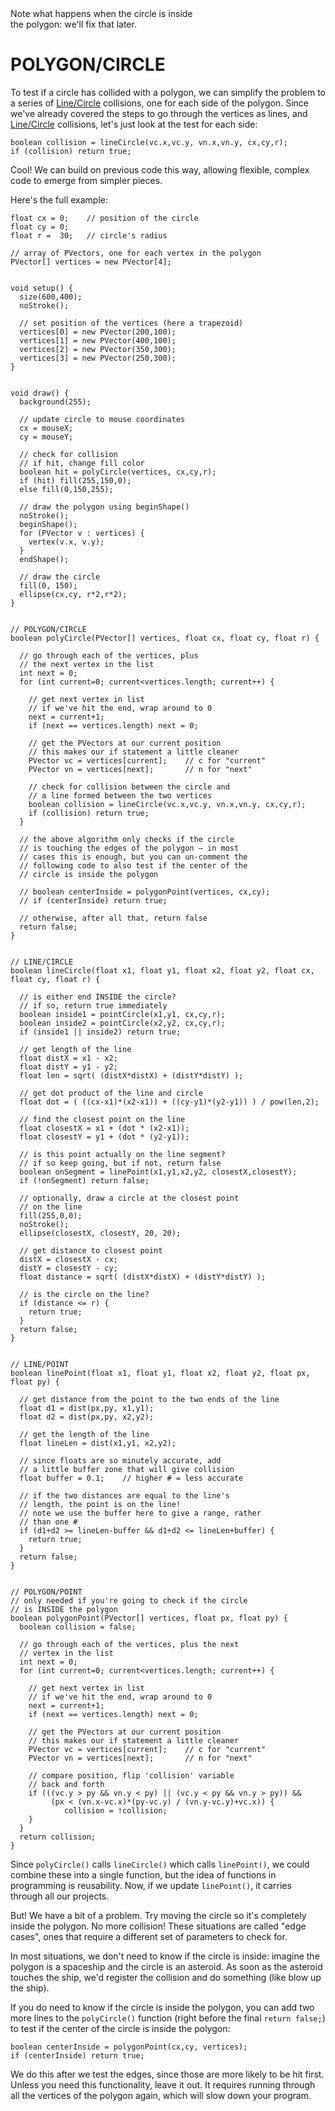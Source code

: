 <figcaption>Note what happens when the circle is inside<br>the polygon: we'll fix that later.</figcaption>

# POLYGON/CIRCLE  
To test if a circle has collided with a polygon, we can simplify the problem to a series of [Line/Circle](line-circle.php) collisions, one for each side of the polygon. Since we've already covered the steps to go through the vertices as lines, and [Line/Circle](line-circle.php) collisions, let's just look at the test for each side:

    boolean collision = lineCircle(vc.x,vc.y, vn.x,vn.y, cx,cy,r);
    if (collision) return true;

Cool! We can build on previous code this way, allowing flexible, complex code to emerge from simpler pieces.

Here's the full example:

	float cx = 0;    // position of the circle
	float cy = 0;
	float r =  30;   // circle's radius

	// array of PVectors, one for each vertex in the polygon
	PVector[] vertices = new PVector[4];


	void setup() {
	  size(600,400);
	  noStroke();
	  
	  // set position of the vertices (here a trapezoid)
	  vertices[0] = new PVector(200,100);
	  vertices[1] = new PVector(400,100);
	  vertices[2] = new PVector(350,300);
	  vertices[3] = new PVector(250,300);
	}


	void draw() {
	  background(255);
	  
	  // update circle to mouse coordinates
	  cx = mouseX;
	  cy = mouseY;
	  
	  // check for collision
	  // if hit, change fill color
	  boolean hit = polyCircle(vertices, cx,cy,r);
	  if (hit) fill(255,150,0);
	  else fill(0,150,255);
	  
	  // draw the polygon using beginShape()
	  noStroke();
	  beginShape();
	  for (PVector v : vertices) {
	    vertex(v.x, v.y);
	  }
	  endShape();
	  
	  // draw the circle
	  fill(0, 150);
	  ellipse(cx,cy, r*2,r*2);
	}


	// POLYGON/CIRCLE
	boolean polyCircle(PVector[] vertices, float cx, float cy, float r) {
	  
	  // go through each of the vertices, plus 
	  // the next vertex in the list
	  int next = 0;
	  for (int current=0; current<vertices.length; current++) {
	    
	    // get next vertex in list
	    // if we've hit the end, wrap around to 0
	    next = current+1;
	    if (next == vertices.length) next = 0;
	    
	    // get the PVectors at our current position
	    // this makes our if statement a little cleaner
	    PVector vc = vertices[current];    // c for "current"
	    PVector vn = vertices[next];       // n for "next"
	    
	    // check for collision between the circle and
	    // a line formed between the two vertices
	    boolean collision = lineCircle(vc.x,vc.y, vn.x,vn.y, cx,cy,r);
	    if (collision) return true;
	  }
	  
	  // the above algorithm only checks if the circle
	  // is touching the edges of the polygon – in most 
	  // cases this is enough, but you can un-comment the
	  // following code to also test if the center of the
	  // circle is inside the polygon
	  
	  // boolean centerInside = polygonPoint(vertices, cx,cy);
	  // if (centerInside) return true;
	  
	  // otherwise, after all that, return false
	  return false;
	}


	// LINE/CIRCLE
	boolean lineCircle(float x1, float y1, float x2, float y2, float cx, float cy, float r) {

      // is either end INSIDE the circle?
      // if so, return true immediately
      boolean inside1 = pointCircle(x1,y1, cx,cy,r);
      boolean inside2 = pointCircle(x2,y2, cx,cy,r);
      if (inside1 || inside2) return true;

	  // get length of the line
	  float distX = x1 - x2;
	  float distY = y1 - y2;
	  float len = sqrt( (distX*distX) + (distY*distY) );

	  // get dot product of the line and circle
	  float dot = ( ((cx-x1)*(x2-x1)) + ((cy-y1)*(y2-y1)) ) / pow(len,2);

	  // find the closest point on the line
	  float closestX = x1 + (dot * (x2-x1));
	  float closestY = y1 + (dot * (y2-y1));
	  
	  // is this point actually on the line segment?
	  // if so keep going, but if not, return false
	  boolean onSegment = linePoint(x1,y1,x2,y2, closestX,closestY);
	  if (!onSegment) return false;

	  // optionally, draw a circle at the closest point
	  // on the line
	  fill(255,0,0);
	  noStroke();
	  ellipse(closestX, closestY, 20, 20);

	  // get distance to closest point
	  distX = closestX - cx;
	  distY = closestY - cy;
	  float distance = sqrt( (distX*distX) + (distY*distY) );

	  // is the circle on the line?
	  if (distance <= r) {
	    return true;
	  }
	  return false;
	}


	// LINE/POINT
	boolean linePoint(float x1, float y1, float x2, float y2, float px, float py) {
	  
	  // get distance from the point to the two ends of the line
	  float d1 = dist(px,py, x1,y1);
	  float d2 = dist(px,py, x2,y2);
	  
	  // get the length of the line
	  float lineLen = dist(x1,y1, x2,y2);
	  
	  // since floats are so minutely accurate, add
	  // a little buffer zone that will give collision
	  float buffer = 0.1;    // higher # = less accurate
	  
	  // if the two distances are equal to the line's
	  // length, the point is on the line!
	  // note we use the buffer here to give a range, rather
	  // than one #
	  if (d1+d2 >= lineLen-buffer && d1+d2 <= lineLen+buffer) {
	    return true;
	  }  
	  return false;
	}


	// POLYGON/POINT
	// only needed if you're going to check if the circle
	// is INSIDE the polygon
	boolean polygonPoint(PVector[] vertices, float px, float py) {
	  boolean collision = false;
	  
	  // go through each of the vertices, plus the next
	  // vertex in the list
	  int next = 0;
	  for (int current=0; current<vertices.length; current++) {
	    
	    // get next vertex in list
	    // if we've hit the end, wrap around to 0
	    next = current+1;
	    if (next == vertices.length) next = 0;
	    
	    // get the PVectors at our current position
	    // this makes our if statement a little cleaner
	    PVector vc = vertices[current];    // c for "current"
	    PVector vn = vertices[next];       // n for "next"
	    
	    // compare position, flip 'collision' variable
	    // back and forth
	    if (((vc.y > py && vn.y < py) || (vc.y < py && vn.y > py)) &&
             (px < (vn.x-vc.x)*(py-vc.y) / (vn.y-vc.y)+vc.x)) {
        		collision = !collision;
    	}
	  }
	  return collision;  
	}

Since `polyCircle()` calls `lineCircle()` which calls `linePoint()`, we could combine these into a single function, but the idea of functions in programming is reusability. Now, if we update `linePoint()`, it carries through all our projects.

But! We have a bit of a problem. Try moving the circle so it's completely inside the polygon. No more collision! These situations are called "edge cases", ones that require a different set of parameters to check for. 

In most situations, we don't need to know if the circle is inside: imagine the polygon is a spaceship and the circle is an asteroid. As soon as the asteroid touches the ship, we'd register the collision and do something (like blow up the ship).

If you do need to know if the circle is inside the polygon, you can add two more lines to the `polyCircle()` function (right before the final `return false;`) to test if the center of the circle is inside the polygon:

	boolean centerInside = polygonPoint(cx,cy, vertices);
  	if (centerInside) return true;

We do this after we test the edges, since those are more likely to be hit first. Unless you need this functionality, leave it out. It requires running through all the vertices of the polygon again, which will slow down your program.